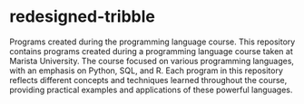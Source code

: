 # redesigned-tribble
Programs created during the programming language course.
This repository contains programs created during a programming language course taken at Marista University. The course focused on various programming languages, with an emphasis on Python, SQL, and R. Each program in this repository reflects different concepts and techniques learned throughout the course, providing practical examples and applications of these powerful languages.
